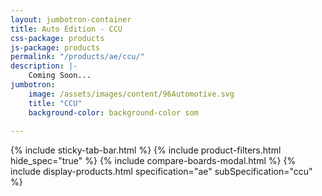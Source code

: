 ```yaml
---
layout: jumbotron-container
title: Auto Edition - CCU
css-package: products
js-package: products
permalink: "/products/ae/ccu/"
description: |-
    Coming Soon...
jumbotron:
    image: /assets/images/content/96Automotive.svg
    title: "CCU"
    background-color: background-color som
    
---
```

{% include sticky-tab-bar.html %}
{% include product-filters.html hide_spec="true" %}
{% include compare-boards-modal.html %}
{% include display-products.html specification="ae" subSpecification="ccu" %}